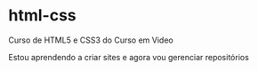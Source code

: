# html-css
Curso de HTML5 e CSS3 do Curso em Video

Estou aprendendo a criar sites e agora vou gerenciar repositórios
